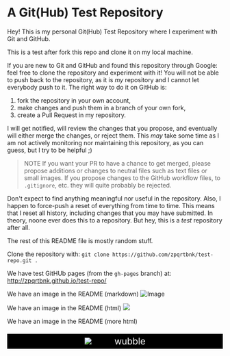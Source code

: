 # A Git(Hub) Test Repository

Hey! This is my personal Git(Hub) Test Repository where I experiment with Git and GitHub.

This is a test after fork this repo and clone it on my local machine.

If you are new to Git and GitHub and found this repository through Google: feel free to clone the repository and experiment with it! You will not be able to push back to the repository, as it is _my_ repository and I cannot let everybody push to it. The right way to do it on GitHub is:

1. fork the repository in your own account,
2. make changes and push them in a branch of your own fork,
3. create a Pull Request in my repository.

I will get notified, will review the changes that you propose, and eventually will either merge the changes, or reject them. This _may_ take some time as I am not actively monitoring nor maintaining this repository, as you can guess, but I try to be helpful ;)

> NOTE
> If you want your PR to have a chance to get merged, please propose additions or changes to neutral files such as text files or small images. If you propose changes to the GitHub workflow files, to `.gitignore`, etc. they will quite probably be rejected.

Don't expect to find anything meaningful nor useful in the repository. Also, I happen to force-push a reset of everything from time to time. This means that I reset all history, including changes that you may have submitted. In theory, noone ever does this to a repository. But hey, this is a _test_ repository after all.

The rest of this README file is mostly random stuff.

Clone the repository with: `git clone https://github.com/zpqrtbnk/test-repo.git .`

We have test GitHUb pages (from the `gh-pages` branch) at: http://zpqrtbnk.github.io/test-repo/

We have an image in the README (markdown)
![Image](https://raw.github.com/zpqrtbnk/test-repo/master/wtf.jpg)

We have an image in the README (html)
<img src="./wtf.jpg" />

We have an image in the README (more html)

<p align="center" style="background:#000;padding:5px;color:#fff;font-size:150%;margin-bottom:64px">
    <img src="./wtf.jpg" />
    <span style="margin-left:48px;">wubble</span>
</p>
